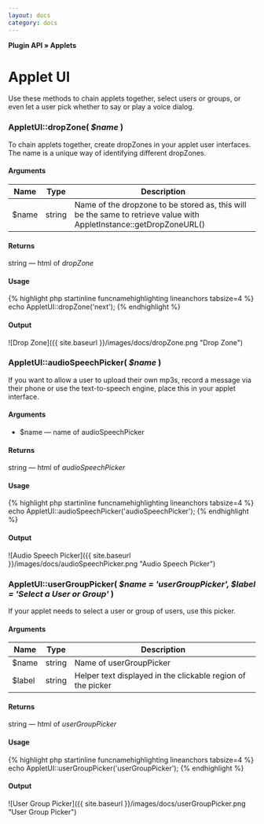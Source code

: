 ```yaml
---
layout: docs
category: docs
---
```


**Plugin API &raquo; Applets**

# Applet UI #

Use these methods to chain applets together, select users or groups, or even let a user pick whether to say or play a voice dialog.

### AppletUI::dropZone( _$name_ ) ###

To chain applets together, create dropZones in your applet user interfaces.  The name is a unique way of identifying different dropZones.

#### Arguments ####

<table class="parameters">
<thead>
    <tr>
        <th class="col-1">Name</th>
        <th class="col-2">Type</th>
        <th class="col-3">Description</th>
    </tr>
</thead>
<tbody>
    <tr>
        <td>$name</td>
        <td>string</td>
        <td>Name of the dropzone to be stored as, this will be the same to retrieve value with AppletInstance::getDropZoneURL()</td>
    </tr>
</tbody>
</table>

#### Returns ####

string &mdash; html of _dropZone_

#### Usage ####

{% highlight php startinline funcnamehighlighting lineanchors tabsize=4 %}
echo AppletUI::dropZone('next');
{% endhighlight %}

#### Output ####

![Drop Zone]({{ site.baseurl }}/images/docs/dropZone.png "Drop Zone")


### AppletUI::audioSpeechPicker( _$name_ ) ###
If you want to allow a user to upload their own mp3s, record a message via their phone or use the text-to-speech engine, place this in your applet interface.  

#### Arguments ####

 * $name &mdash; name of audioSpeechPicker

#### Returns ####

string &mdash; html of _audioSpeechPicker_

#### Usage ####

{% highlight php startinline funcnamehighlighting lineanchors tabsize=4 %}
echo AppletUI::audioSpeechPicker('audioSpeechPicker');
{% endhighlight %}

#### Output ####

![Audio Speech Picker]({{ site.baseurl }}/images/docs/audioSpeechPicker.png "Audio Speech Picker")


### AppletUI::userGroupPicker( _$name = 'userGroupPicker', $label = 'Select a User or Group'_ ) ###

If your applet needs to select a user or group of users, use this picker.

#### Arguments ####

<table class="parameters">
<thead>
    <tr>
        <th class="col-1">Name</th>
        <th class="col-2">Type</th>
        <th class="col-3">Description</th>
    </tr>
</thead>
<tbody>
    <tr>
        <td>$name</td>
        <td>string</td>
        <td>Name of userGroupPicker</td>
    </tr>
    <tr>
        <td>$label</td>
        <td>string</td>
        <td>Helper text displayed in the clickable region of the picker</td>
    </tr>
</tbody>
</table>

#### Returns ####

string &mdash; html of _userGroupPicker_

#### Usage ####

{% highlight php startinline funcnamehighlighting lineanchors tabsize=4 %}
echo AppletUI::userGroupPicker('userGroupPicker');
{% endhighlight %}

#### Output ####

![User Group Picker]({{ site.baseurl }}/images/docs/userGroupPicker.png "User Group Picker")
